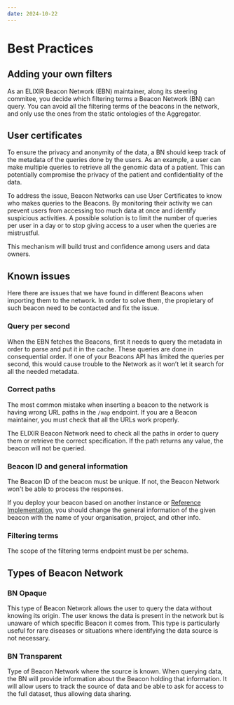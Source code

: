 ```yaml
---
date: 2024-10-22
---
```


# Best Practices

## Adding your own filters

As an ELIXIR Beacon Network (EBN) maintainer, along its steering commitee, you decide which filtering terms a Beacon Network (BN) can query. You can avoid all the filtering terms of the beacons in the network, and only use the ones from the static ontologies of the Aggregator.

## User certificates

To ensure the privacy and anonymity of the data, a BN should keep track of the metadata of the queries done by the users. As an example, a user can make multiple queries to retrieve all the genomic data of a patient. This can potentially compromise the privacy of the patient and confidentiality of the data.

To address the issue, Beacon Networks can use User Certificates to know who makes queries to the Beacons. By monitoring their activity we can prevent users from accessing too much data at once and identify suspicious activities. A possible solution is to limit the number of queries per user in a day or to stop giving access to a user when the queries are mistrustful.

This mechanism will build trust and confidence among users and data owners.

## Known issues

Here there are issues that we have found in different Beacons when importing them to the network. In order to solve them, the propietary of such beacon need to be contacted and fix the issue.

### Query per second

When the EBN fetches the Beacons, first it needs to query the metadata in order to parse and put it in the cache. These queries are done in consequential order. If one of your Beacons API has limited the queries per second, this would cause trouble to the Network as it won’t let it search for all the needed metadata.

### Correct paths

The most common mistake when inserting a beacon to the network is having wrong URL paths in the `/map` endpoint. If you are a Beacon maintainer, you must check that all the URLs work properly.

The ELIXIR Beacon Network need to check all the paths in order to query them or retrieve the correct specification. If the path returns any value, the beacon will not be queried.

### Beacon ID and general information

The Beacon ID of the beacon must be unique. If not, the Beacon Network won't be able to process the responses.

If you deploy your beacon based on another instance or [Reference Implementation](https://github.com/EGA-archive/beacon2-ri-api), you should change the general information of the given beacon with the name of your organisation, project, and other info.

### Filtering terms

The scope of the filtering terms endpoint must be per schema.

## Types of Beacon Network

### BN Opaque

This type of Beacon Network allows the user to query the data without knowing its origin. The user knows the data is present in the network but is unaware of which specific Beacon it comes from. This type is particularly useful for rare diseases or situations where identifying the data source is not necessary.

### BN Transparent

Type of Beacon Network where the source is known. When querying data, the BN will provide information about the Beacon holding that information. It will allow users to track the source of data and be able to ask for access to the full dataset, thus allowing data sharing.